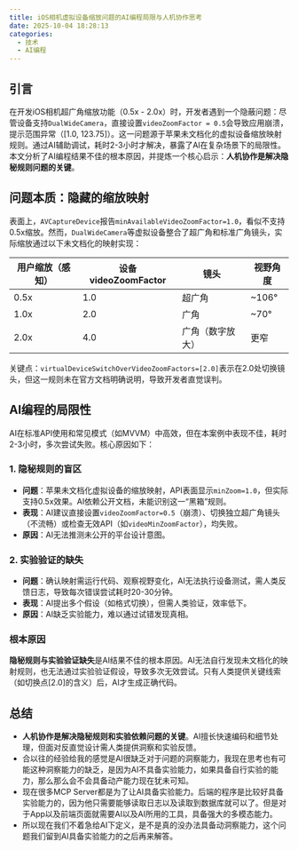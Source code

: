 ```yaml
---
title: iOS相机虚拟设备缩放问题的AI编程局限与人机协作思考
date: 2025-10-04 18:28:13
categories:
  - 技术
  - AI编程
---
```


## 引言

在开发iOS相机超广角缩放功能（0.5x - 2.0x）时，开发者遇到一个隐蔽问题：尽管设备支持`DualWideCamera`，直接设置`videoZoomFactor = 0.5`会导致应用崩溃，提示范围异常（[1.0, 123.75]）。这一问题源于苹果未文档化的虚拟设备缩放映射规则。通过AI辅助调试，耗时2-3小时才解决，暴露了AI在复杂场景下的局限性。本文分析了AI编程结果不佳的根本原因，并提炼一个核心启示：**人机协作是解决隐秘规则问题的关键**。

## 问题本质：隐藏的缩放映射

表面上，`AVCaptureDevice`报告`minAvailableVideoZoomFactor=1.0`，看似不支持0.5x缩放。然而，`DualWideCamera`等虚拟设备整合了超广角和标准广角镜头，实际缩放通过以下未文档化的映射实现：

|用户缩放（感知）|设备videoZoomFactor|镜头      |视野角度 |
|--------|-----------------|--------|-----|
|0.5x    |1.0              |超广角     |~106°|
|1.0x    |2.0              |广角      |~70° |
|2.0x    |4.0              |广角（数字放大）|更窄   |

关键点：`virtualDeviceSwitchOverVideoZoomFactors=[2.0]`表示在2.0处切换镜头，但这一规则未在官方文档明确说明，导致开发者直觉误判。

## AI编程的局限性

AI在标准API使用和常见模式（如MVVM）中高效，但在本案例中表现不佳，耗时2-3小时，多次尝试失败。核心原因如下：

### 1. 隐秘规则的盲区

- **问题**：苹果未文档化虚拟设备的缩放映射，API表面显示`minZoom=1.0`，但实际支持0.5x效果。AI依赖公开文档，未能识别这一“黑箱”规则。
- **表现**：AI建议直接设置`videoZoomFactor=0.5`（崩溃）、切换独立超广角镜头（不流畅）或检查无效API（如`videoMinZoomFactor`），均失败。
- **原因**：AI无法推测未公开的平台设计意图。

### 2. 实验验证的缺失

- **问题**：确认映射需运行代码、观察视野变化，AI无法执行设备测试，需人类反馈日志，导致每次错误尝试耗时20-30分钟。
- **表现**：AI提出多个假设（如格式切换），但需人类验证，效率低下。
- **原因**：AI缺乏实验能力，难以通过试错发现真相。


### 根本原因
**隐秘规则与实验验证缺失**是AI结果不佳的根本原因。AI无法自行发现未文档化的映射规则，也无法通过实验验证假设，导致多次无效尝试。只有人类提供关键线索（如切换点[2.0]的含义）后，AI才生成正确代码。

## 总结
- **人机协作是解决隐秘规则和实验依赖问题的关键**。AI擅长快速编码和细节处理，但面对反直觉设计需人类提供洞察和实验反馈。
- 合以往的经验给我的感觉是AI很缺乏对于问题的洞察能力，我现在思考也有可能这种洞察能力的缺乏，是因为AI不具备实验能力，如果具备自行实验的能力，那么那么会不会具备动产能力现在犹未可知。
- 现在很多MCP Server都是为了让AI具备实验能力。后端的程序是比较好具备实验能力的，因为他只需要能够读取日志以及读取到数据库就可以了。但是对于App以及前端页面就需要AI以及AI所用的工具，具备强大的多模态能力。
- 所以现在我们不着急给AI下定义，是不是真的没办法具备动洞察能力，这个问题我们留到AI具备实验能力的之后再来解答。





